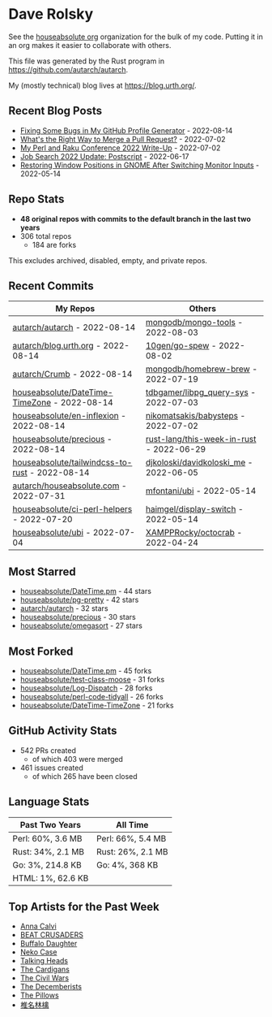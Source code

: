 
# Dave Rolsky

See the [houseabsolute org](/houseabsolute) organization for the bulk of my
code. Putting it in an org makes it easier to collaborate with others.

This file was generated by the Rust program in
https://github.com/autarch/autarch.

My (mostly technical) blog lives at https://blog.urth.org/.

## Recent Blog Posts

- [Fixing Some Bugs in My GitHub Profile Generator](https://blog.urth.org/2022/08/14/fixing-some-bugs-in-my-github-profile-generator/) - 2022-08-14
- [What&#39;s the Right Way to Merge a Pull Request?](https://blog.urth.org/2022/07/02/what-s-the-right-way-to-merge-a-pull-request/) - 2022-07-02
- [My Perl and Raku Conference 2022 Write-Up](https://blog.urth.org/2022/07/02/my-perl-and-raku-conference-2022-write-up/) - 2022-07-02
- [Job Search 2022 Update: Postscript](https://blog.urth.org/2022/06/17/job-search-2022-update-postscript/) - 2022-06-17
- [Restoring Window Positions in GNOME After Switching Monitor Inputs](https://blog.urth.org/2022/05/14/restoring-window-positions-in-gnome-after-switching-monitor-inputs/) - 2022-05-14


## Repo Stats
- **48 original repos with commits to the default branch in the last two years**
- 306 total repos
  - 184 are forks

This excludes archived, disabled, empty, and private repos.

## Recent Commits
| My Repos | Others |
|----------|--------|
| [autarch/autarch](https://github.com/autarch/autarch) - 2022-08-14              | [mongodb/mongo-tools](https://github.com/mongodb/mongo-tools) - 2022-08-03                |
| [autarch/blog.urth.org](https://github.com/autarch/blog.urth.org) - 2022-08-14              | [10gen/go-spew](https://github.com/10gen/go-spew) - 2022-08-02                |
| [autarch/Crumb](https://github.com/autarch/Crumb) - 2022-08-14              | [mongodb/homebrew-brew](https://github.com/mongodb/homebrew-brew) - 2022-07-19                |
| [houseabsolute/DateTime-TimeZone](https://github.com/houseabsolute/DateTime-TimeZone) - 2022-08-14              | [tdbgamer/libpg_query-sys](https://github.com/tdbgamer/libpg_query-sys) - 2022-07-03                |
| [houseabsolute/en-inflexion](https://github.com/houseabsolute/en-inflexion) - 2022-08-14              | [nikomatsakis/babysteps](https://github.com/nikomatsakis/babysteps) - 2022-07-02                |
| [houseabsolute/precious](https://github.com/houseabsolute/precious) - 2022-08-14              | [rust-lang/this-week-in-rust](https://github.com/rust-lang/this-week-in-rust) - 2022-06-29                |
| [houseabsolute/tailwindcss-to-rust](https://github.com/houseabsolute/tailwindcss-to-rust) - 2022-08-14              | [djkoloski/davidkoloski_me](https://github.com/djkoloski/davidkoloski_me) - 2022-06-05                |
| [autarch/houseabsolute.com](https://github.com/autarch/houseabsolute.com) - 2022-07-31              | [mfontani/ubi](https://github.com/mfontani/ubi) - 2022-05-14                |
| [houseabsolute/ci-perl-helpers](https://github.com/houseabsolute/ci-perl-helpers) - 2022-07-20              | [haimgel/display-switch](https://github.com/haimgel/display-switch) - 2022-05-14                |
| [houseabsolute/ubi](https://github.com/houseabsolute/ubi) - 2022-07-04              | [XAMPPRocky/octocrab](https://github.com/XAMPPRocky/octocrab) - 2022-04-24                |


## Most Starred
- [houseabsolute/DateTime.pm](https://github.com/houseabsolute/DateTime.pm) - 44 stars
- [houseabsolute/pg-pretty](https://github.com/houseabsolute/pg-pretty) - 42 stars
- [autarch/autarch](https://github.com/autarch/autarch) - 32 stars
- [houseabsolute/precious](https://github.com/houseabsolute/precious) - 30 stars
- [houseabsolute/omegasort](https://github.com/houseabsolute/omegasort) - 27 stars


## Most Forked
- [houseabsolute/DateTime.pm](https://github.com/houseabsolute/DateTime.pm) - 45 forks
- [houseabsolute/test-class-moose](https://github.com/houseabsolute/test-class-moose) - 31 forks
- [houseabsolute/Log-Dispatch](https://github.com/houseabsolute/Log-Dispatch) - 28 forks
- [houseabsolute/perl-code-tidyall](https://github.com/houseabsolute/perl-code-tidyall) - 26 forks
- [houseabsolute/DateTime-TimeZone](https://github.com/houseabsolute/DateTime-TimeZone) - 21 forks


## GitHub Activity Stats
- 542 PRs created
  - of which 403 were merged
- 461 issues created
  - of which 265 have been closed

## Language Stats
| Past Two Years        | All Time                |
|-----------------------|-------------------------|
| Perl: 60%, 3.6 MB              | Perl: 66%, 5.4 MB                |
| Rust: 34%, 2.1 MB              | Rust: 26%, 2.1 MB                |
| Go: 3%, 214.8 KB              | Go: 4%, 368 KB                |
| HTML: 1%, 62.6 KB              |                 |


## Top Artists for the Past Week
* [Anna Calvi](https://musicbrainz.org/artist/462a9ce0-e1f3-4cbc-a21e-0998003d9386)
* [BEAT CRUSADERS](https://musicbrainz.org/artist/e8575463-1ef4-4fc7-8d63-b8b12fe3c13b)
* [Buffalo Daughter](https://musicbrainz.org/artist/c71ae637-cbc5-4f57-9c1a-38d691bd3c43)
* [Neko Case](https://musicbrainz.org/artist/e13d2935-8c42-4c0a-96d7-654062acf106)
* [Talking Heads](https://musicbrainz.org/artist/a94a7155-c79d-4409-9fcf-220cb0e4dc3a)
* [The Cardigans](https://musicbrainz.org/artist/3e55d51d-687f-4a9d-af96-2fabccf802e5)
* [The Civil Wars](https://musicbrainz.org/artist/91dad7e7-0bf6-47e8-bd42-ef1fac32c729)
* [The Decemberists](https://musicbrainz.org/artist/97b1142f-c71e-4971-8736-4a8ceaf6b4c3)
* [The Pillows](https://musicbrainz.org/search?query=The%20Pillows&amp;type=artist&amp;method=indexed)
* [椎名林檎](https://musicbrainz.org/artist/9e414497-23b7-4ab7-9ec6-8ea9864c9e87)


